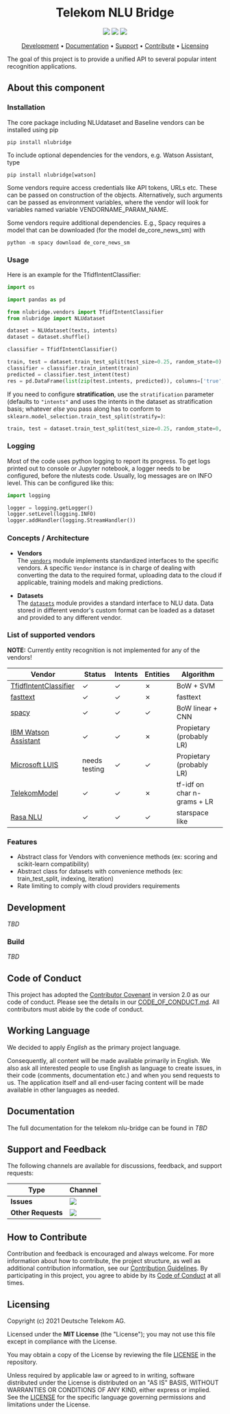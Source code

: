 <h1 align="center">
    Telekom NLU Bridge
</h1>

<p align="center">
    <a href="https://github.com/telekom/nlu-bridge/commits" title="Last Commit"><img src="https://img.shields.io/github/last-commit/telekom/nlu-bridge?style=flat"></a>
    <a href="https://github.com/telekom/nlu-bridge/issues" title="Open Issues"><img src="https://img.shields.io/github/issues/telekom/nlu-bridge?style=flat"></a>
    <a href="https://github.com/telekom/nlu-bridge/blob/main/LICENSE" title="License"><img src="https://img.shields.io/badge/License-MIT-green.svg?style=flat"></a>
</p>

<p align="center">
  <a href="#development">Development</a> •
  <a href="#documentation">Documentation</a> •
  <a href="#support-and-feedback">Support</a> •
  <a href="#how-to-contribute">Contribute</a> •
  <a href="#licensing">Licensing</a>
</p>

The goal of this project is to provide a unified API to several popular intent recognition 
applications.

## About this component


### Installation

The core package including NLUdataset and Baseline vendors can be installed 
using pip

```pip install nlubridge```

To include optional dependencies for the vendors, e.g. Watson Assistant, type

```
pip install nlubridge[watson]
```

Some vendors require access credentials like API tokens, URLs etc. These can be passed 
on construction of the objects. Alternatively, such arguments can be passed as 
environment variables, where the vendor will look for variables named variable 
VENDORNAME_PARAM_NAME.

Some vendors require additional dependencies. E.g., Spacy requires a model that
can be downloaded (for the  model de_core_news_sm) with

```
python -m spacy download de_core_news_sm
```


### Usage

Here is an example for the TfidfIntentClassifier:

```python
import os

import pandas as pd

from nlubridge.vendors import TfidfIntentClassifier
from nlubridge import NLUdataset 

dataset = NLUdataset(texts, intents)
dataset = dataset.shuffle()

classifier = TfidfIntentClassifier()

train, test = dataset.train_test_split(test_size=0.25, random_state=0)
classifier = classifier.train_intent(train)
predicted = classifier.test_intent(test)
res = pd.DataFrame(list(zip(test.intents, predicted)), columns=['true', 'predicted'])
```
If you need to configure **stratification**, use the `stratification` parameter (defaults to `"intents"` and uses the intents in the dataset as stratification basis; whatever _else_ you pass along has to conform to `sklearn.model_selection.train_test_split(stratify=)`:
```python
train, test = dataset.train_test_split(test_size=0.25, random_state=0, stratification=None)    # deactivate stratification (sklearn default for train_test_split)
```

### Logging

Most of the code uses python logging to report its progress. To get logs printed out
to console or Jupyter notebook, a logger needs to be configured, before the nlutests 
code. Usually, log messages are on INFO level. This can be configured like this:

````python
import logging

logger = logging.getLogger()
logger.setLevel(logging.INFO)
logger.addHandler(logging.StreamHandler())
````


### Concepts / Architecture

* **Vendors**  
The [`vendors`](/nlubridge/vendors/) module implements standardized interfaces to the 
  specific vendors. A specific `Vendor` instance is in charge of dealing with converting 
  the data to the required format, uploading data to the cloud if applicable, training 
  models and making predictions.
  
* **Datasets**  
The [`datasets`](/nlubridge/datasets/) module provides a standard interface to 
  NLU data. Data stored in different vendor's custom format can be loaded as a dataset
  and provided to any different vendor.


### List of supported vendors

**NOTE:** Currently entity recognition is not implemented for any of the vendors!

| Vendor | Status | Intents | Entities | Algorithm |
| ------ | ------ | ------- | -------- | --------- |
| [TfidfIntentClassifier](/nlubridge/vendors/tfidf_intent_classifier.py) |  ✓  | ✓ | ✗ |  BoW + SVM |
| [fasttext](https://fasttext.cc) |  ✓  | ✓ | ✗ |  fasttext |
| [spacy](https://spacy.io/usage/training#section-textcat) | ✓ | ✓ | ✓ | BoW linear + CNN |
| [IBM Watson Assistant](https://www.ibm.com/watson/services/conversation/) | ✓  | ✓ | ✗ | Propietary (probably LR) |
| [Microsoft LUIS](https://www.luis.ai/home) | needs testing | ✓ | ✓ | Propietary (probably LR) |
| [TelekomModel](/nlubridge/vendors/telekom.py)  | ✓ | ✓ | ✗ | tf-idf on char n-grams + LR |
| [Rasa NLU](https://github.com/RasaHQ/rasa) | ✓ | ✓ | ✓ |  starspace like |


### Features

* Abstract class for Vendors with convenience methods (ex: scoring and scikit-learn compatibility)
* Abstract class for datasets with convenience methods (ex: train_test_split, indexing, iteration)
* Rate limiting to comply with cloud providers requirements


## Development

_TBD_

### Build

_TBD_

## Code of Conduct

This project has adopted the [Contributor Covenant](https://www.contributor-covenant.org/) in version 2.0 as our code of conduct. Please see the details in our [CODE_OF_CONDUCT.md](CODE_OF_CONDUCT.md). All contributors must abide by the code of conduct.

## Working Language

We decided to apply _English_ as the primary project language.  

Consequently, all content will be made available primarily in English. We also ask all interested people to use English as language to create issues, in their code (comments, documentation etc.) and when you send requests to us. The application itself and all end-user facing content will be made available in other languages as needed.

## Documentation

The full documentation for the telekom nlu-bridge can be found in _TBD_
## Support and Feedback
The following channels are available for discussions, feedback, and support requests:

| Type                     | Channel                                                |
| ------------------------ | ------------------------------------------------------ |
| **Issues**   | <a href="/../../issues/new/choose" title="General Discussion"><img src="https://img.shields.io/github/issues/telekom/nlu-bridge?style=flat-square"></a> </a>   |
| **Other Requests**    | <a href="mailto:opensource@telekom.de" title="Email Open Source Team"><img src="https://img.shields.io/badge/email-Open%20Source%20Team-green?logo=mail.ru&style=flat-square&logoColor=white"></a>   |

## How to Contribute

Contribution and feedback is encouraged and always welcome. For more information about how to contribute, the project structure, as well as additional contribution information, see our [Contribution Guidelines](./CONTRIBUTING.md). By participating in this project, you agree to abide by its [Code of Conduct](./CODE_OF_CONDUCT.md) at all times.

## Licensing

Copyright (c) 2021 Deutsche Telekom AG.

Licensed under the **MIT License** (the "License"); you may not use this file except in compliance with the License.

You may obtain a copy of the License by reviewing the file [LICENSE](./LICENSE) in the repository.

Unless required by applicable law or agreed to in writing, software distributed under the License is distributed on an "AS IS" BASIS, WITHOUT WARRANTIES OR CONDITIONS OF ANY KIND, either express or implied. See the [LICENSE](./LICENSE) for the specific language governing permissions and limitations under the License.
